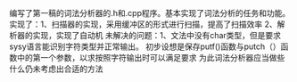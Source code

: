 编写了第一稿的词法分析器的.h和.cpp程序。基本实现了词法分析的任务和功能。
实现了：1、扫描器的实现，采用缓冲区的形式进行扫描，提高了扫描效率
	2、解析器的实现，实现了自动机
未解决的问题：1、文法中没有char类型，但是要求sysy语言能识别字符类型并正常输出。
初步设想是保存putf()函数与putch（）函数中的第一个参数，以求按照字符输出时可以满足要求
为此词法分析器应当做些什么仍未考虑出合适的方法